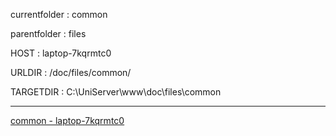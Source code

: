 currentfolder : common

parentfolder : files

HOST : laptop-7kqrmtc0

URLDIR : /doc/files/common/

TARGETDIR : C:\UniServer\www\doc\files\common
___
[common - laptop-7kqrmtc0](http://laptop-7kqrmtc0/doc/files/common/open-command-prompt-here.html)
